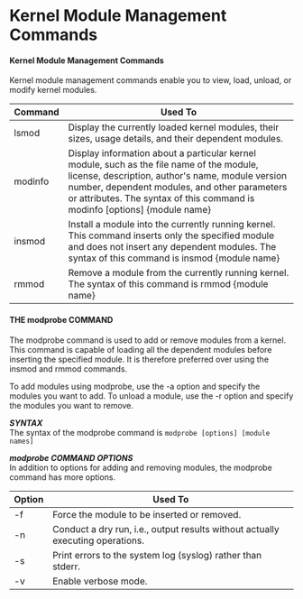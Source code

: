 # Kernel Module Management Commands

#### Kernel Module Management Commands

Kernel module management commands enable you to view, load, unload, or modify kernel modules.

Command | Used To
------- | ---------
lsmod | Display the currently loaded kernel modules, their sizes, usage details, and their dependent modules.
modinfo | Display information about a particular kernel module, such as the file name of the module, license, description, author's name, module version number, dependent modules, and other parameters or attributes. The syntax of this command is modinfo \[options\] {module name}
insmod | Install a module into the currently running kernel. This command inserts only the specified module and does not insert any dependent modules. The syntax of this command is insmod {module name}
rmmod | Remove a module from the currently running kernel. The syntax of this command is rmmod {module name}
 

#### THE modprobe COMMAND

The modprobe command is used to add or remove modules from a kernel. This command is capable of loading all the dependent modules before inserting the specified module. It is therefore preferred over using the insmod and rmmod commands.

To add modules using modprobe, use the -a option and specify the modules you want to add. To unload a module, use the -r option and specify the modules you want to remove.

**_SYNTAX_**  
The syntax of the modprobe command is `modprobe [options] [module names]`

**_modprobe COMMAND OPTIONS_**  
In addition to options for adding and removing modules, the modprobe command has more options.

Option | Used To
----- | ---------
\-f | Force the module to be inserted or removed.
\-n | Conduct a dry run, i.e., output results without actually executing operations.
\-s | Print errors to the system log (syslog) rather than stderr.
\-v | Enable verbose mode.
